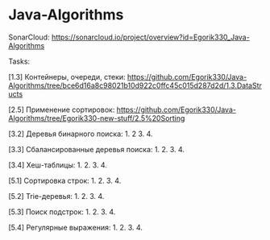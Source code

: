 # Java-Algorithms

SonarCloud: https://sonarcloud.io/project/overview?id=Egorik330_Java-Algorithms

Tasks:

[1.3] Контейнеры, очереди, стеки: https://github.com/Egorik330/Java-Algorithms/tree/bce6d16a8c98021b10d922c0ffc45c015d287d2d/1.3.DataStructs

[2.5] Применение сортировок: https://github.com/Egorik330/Java-Algorithms/tree/Egorik330-new-stuff/2.5%20Sorting

[3.2] Деревья бинарного поиска: 1. 2 3. 4.

[3.3] Сбалансированные деревья поиска: 1. 2. 3. 4.

[3.4] Хеш-таблицы: 1. 2. 3. 4.

[5.1] Сортировка строк: 1. 2. 3. 4.

[5.2] Trie-деревья: 1. 2. 3. 4.

[5.3] Поиск подстрок: 1. 2. 3. 4.

[5.4] Регулярные выражения: 1. 2. 3. 4.
